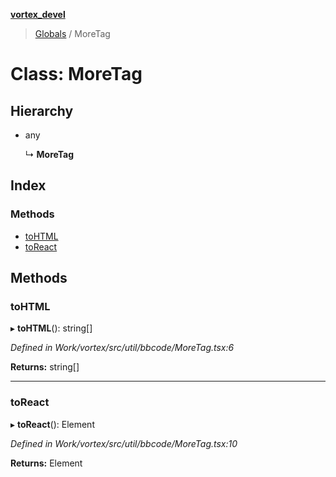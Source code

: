 **[vortex_devel](../README.md)**

> [Globals](../globals.md) / MoreTag

# Class: MoreTag

## Hierarchy

* any

  ↳ **MoreTag**

## Index

### Methods

* [toHTML](moretag.md#tohtml)
* [toReact](moretag.md#toreact)

## Methods

### toHTML

▸ **toHTML**(): string[]

*Defined in Work/vortex/src/util/bbcode/MoreTag.tsx:6*

**Returns:** string[]

___

### toReact

▸ **toReact**(): Element

*Defined in Work/vortex/src/util/bbcode/MoreTag.tsx:10*

**Returns:** Element
